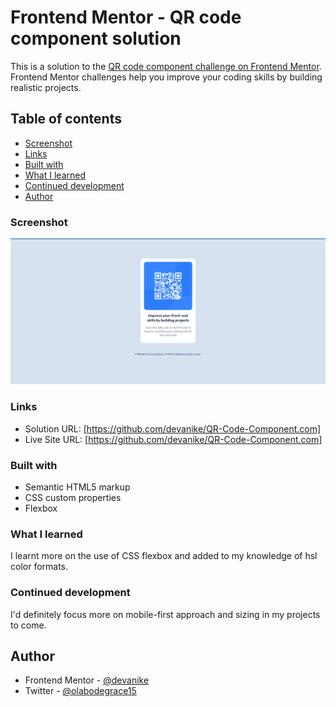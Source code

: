 # Frontend Mentor - QR code component solution

This is a solution to the [QR code component challenge on Frontend Mentor](https://www.frontendmentor.io/challenges/qr-code-component-iux_sIO_H). Frontend Mentor challenges help you improve your coding skills by building realistic projects. 

## Table of contents

  - [Screenshot](#screenshot)
  - [Links](#links)
  - [Built with](#built-with)
  - [What I learned](#what-i-learned)
  - [Continued development](#continued-development)
- [Author](#author)

### Screenshot

![](/QR%20code.png)

### Links

- Solution URL: [https://github.com/devanike/QR-Code-Component.com]
- Live Site URL: [https://github.com/devanike/QR-Code-Component.com]

### Built with

- Semantic HTML5 markup
- CSS custom properties
- Flexbox

### What I learned

I learnt more on the use of CSS flexbox and added to my knowledge of hsl color formats.

### Continued development

I'd definitely focus more on mobile-first approach and sizing in my projects to come.

## Author

- Frontend Mentor - [@devanike](https://www.frontendmentor.io/profile/yourusername)
- Twitter - [@olabodegrace15](https://www.twitter.com/yourusername)

